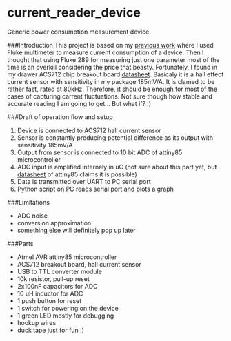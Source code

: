 # current_reader_device
Generic power consumption measurement device

###Introduction
This project is based on my [previous work](https://github.com/mikedanylov/Power_Measurements_Fluke289) where I used Fluke multimeter to measure current consumption of a device. Then I thought that using Fluke 289 for measuring just one parameter most of the time is an overkill considering the price that beasty. Fortunately, I found in my drawer ACS712 chip breakout board [datasheet](http://www.google.fi/url?sa=t&rct=j&q=&esrc=s&source=web&cd=1&ved=0CB8QFjAAahUKEwi6k8aK6tjGAhXBfnIKHTauATA&url=http%3A%2F%2Fwww.allegromicro.com%2F~%2FMedia%2FFiles%2FDatasheets%2FACS712-Datasheet.ashx&ei=vw-kVfq3NcH9yQO23IaAAw&usg=AFQjCNG8Ps3cR0EkgfoM3ZNSpXLpyj7gZg&sig2=GZNgsXu2TxrQYg-yl7z4WA&bvm=bv.97653015,d.bGQ0). Basicaly it is a hall effect current sensor with sensitivity in my package 185mV/A. It is clamed to be rather fast, rated at 80kHz. Therefore, it should be enough for most of the cases of capturing carrent fluctuations. Not sure though how stable and accurate reading I am going to get... But what if? :)

###Draft of operation flow and setup
1. Device is connected to ACS712 hall current sensor
2. Sensor is constantly producing potential difference as its output with sensitivity 185mV/A
3. Output from sensor is connected to 10 bit ADC of attiny85 microcontroller
4. ADC input is amplified internaly in uC (not sure about this part yet, but [datasheet](http://www.atmel.com/images/atmel-2586-avr-8-bit-microcontroller-attiny25-attiny45-attiny85_datasheet.pdf) of attiny85 claims it is possible)
5. Data is transmitted over UART to PC serial port
6. Python script on PC reads serial port and plots a graph

###Limitations
* ADC noise
* conversion approximation
* something else will definitely pop up later

###Parts
* Atmel AVR attiny85 microcontroller
* ACS712 breakout board, hall current sensor
* USB to TTL converter module
* 10k resistor, pull-up reset
* 2x100nF capacitors for ADC
* 10 uH inductor for ADC
* 1 push button for reset
* 1 switch for powering on the device
* 1 green LED mostly for debugging
* hookup wires
* duck tape just for fun :)
